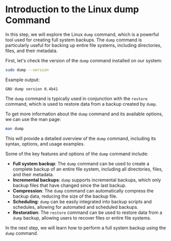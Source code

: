 # Introduction to the Linux dump Command

In this step, we will explore the Linux `dump` command, which is a powerful tool used for creating full system backups. The `dump` command is particularly useful for backing up entire file systems, including directories, files, and their metadata.

First, let's check the version of the `dump` command installed on our system:

```bash
sudo dump --version
```

Example output:

```
GNU dump version 0.4b41
```

The `dump` command is typically used in conjunction with the `restore` command, which is used to restore data from a backup created by `dump`.

To get more information about the `dump` command and its available options, we can use the man page:

```bash
man dump
```

This will provide a detailed overview of the `dump` command, including its syntax, options, and usage examples.

Some of the key features and options of the `dump` command include:

- **Full system backup**: The `dump` command can be used to create a complete backup of an entire file system, including all directories, files, and their metadata.
- **Incremental backups**: `dump` supports incremental backups, which only backup files that have changed since the last backup.
- **Compression**: The `dump` command can automatically compress the backup data, reducing the size of the backup file.
- **Scheduling**: `dump` can be easily integrated into backup scripts and schedules, allowing for automated and scheduled backups.
- **Restoration**: The `restore` command can be used to restore data from a `dump` backup, allowing users to recover files or entire file systems.

In the next step, we will learn how to perform a full system backup using the `dump` command.
